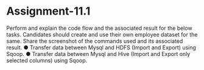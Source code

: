 # Assignment-11.1

Perform and explain the code flow and the associated result for the below tasks. Candidates should
create and use their own employee dataset for the same. Share the screenshot of the commands used
and its associated result.
● Transfer data between Mysql and HDFS (Import and Export) using Sqoop.
● Transfer data between Mysql and Hive (Import and Export only selected columns) using Sqoop.
